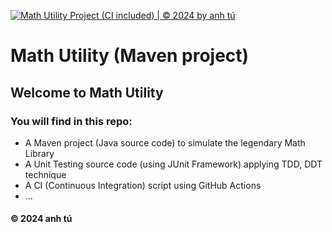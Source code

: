 [![Math Utility Project (CI included) | © 2024 by anh tú](https://github.com/anhtu2808/math-util/actions/workflows/ci-script-with-junit.yml/badge.svg)](https://github.com/anhtu2808/math-util/actions/workflows/ci-script-with-junit.yml)

# Math Utility (Maven project)

## Welcome to Math Utility
### You will find in this repo:
* A Maven project (Java source code) to simulate the legendary Math Library
* A Unit Testing source code (using JUnit Framework) applying TDD, DDT technique
* A CI (Continuous Integration) script using GitHub Actions
* ...

#### &#169; 2024 anh tú